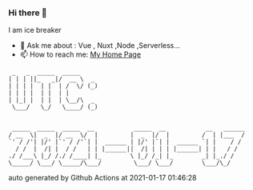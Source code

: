 ### Hi there 👋

I am ice breaker

- 💬 Ask me about : Vue , Nuxt ,Node ,Serverless...
- 📫 How to reach me: [My Home Page](https://icebreaker.top/)

```
 _   _  _____  _____     
| | | ||_   _|/  __ \  _ 
| | | |  | |  | /  \/ (_)
| | | |  | |  | |        
| |_| |  | |  | \__/\  _ 
 \___/   \_/   \____/ (_)
                         
                         
 _____  _____  _____  __           _____  __           __   ______
/ __  \|  _  |/ __  \/  |         |  _  |/  |         /  | |___  /
`' / /'| |/' |`' / /'`| |  ______ | |/' |`| |  ______ `| |    / / 
  / /  |  /| |  / /   | | |______||  /| | | | |______| | |   / /  
./ /___\ |_/ /./ /____| |_        \ |_/ /_| |_        _| |_./ /   
\_____/ \___/ \_____/\___/         \___/ \___/        \___/\_/
```

auto generated by Github Actions at 2021-01-17 01:46:28
